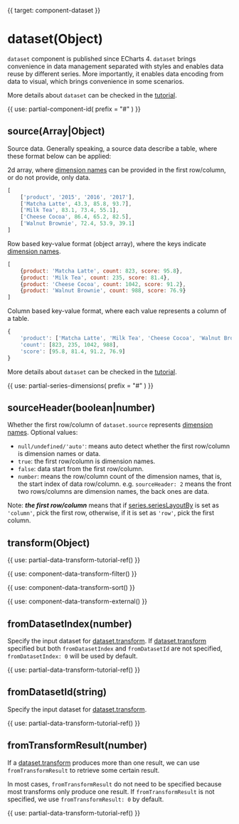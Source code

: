 
{{ target: component-dataset }}

# dataset(Object)

`dataset` component is published since ECharts 4. `dataset` brings convenience in data management separated with styles and enables data reuse by different series. More importantly, it enables data encoding from data to visual, which brings convenience in some scenarios.

More details about `dataset` can be checked in the [tutorial](${handbookPath}concepts/dataset/).

{{ use: partial-component-id(
    prefix = "#"
) }}

## source(Array|Object)

Source data. Generally speaking, a source data describe a table, where these format below can be applied:

2d array, where [dimension names](~dataset.dimensions) can be provided in the first row/column, or do not provide, only data.

```js
[
    ['product', '2015', '2016', '2017'],
    ['Matcha Latte', 43.3, 85.8, 93.7],
    ['Milk Tea', 83.1, 73.4, 55.1],
    ['Cheese Cocoa', 86.4, 65.2, 82.5],
    ['Walnut Brownie', 72.4, 53.9, 39.1]
]
```

Row based key-value format (object array), where the keys indicate [dimension names](~dataset.dimensions).

```js
[
    {product: 'Matcha Latte', count: 823, score: 95.8},
    {product: 'Milk Tea', count: 235, score: 81.4},
    {product: 'Cheese Cocoa', count: 1042, score: 91.2},
    {product: 'Walnut Brownie', count: 988, score: 76.9}
]
```

Column based key-value format, where each value represents a column of a table.

```js
{
    'product': ['Matcha Latte', 'Milk Tea', 'Cheese Cocoa', 'Walnut Brownie'],
    'count': [823, 235, 1042, 988],
    'score': [95.8, 81.4, 91.2, 76.9]
}
```

More details about `dataset` can be checked in the [tutorial](${handbookPath}concepts/dataset/).

{{ use: partial-series-dimensions(
    prefix = "#"
) }}

## sourceHeader(boolean|number)

Whether the first row/column of `dataset.source` represents [dimension names](~dataset.dimensions). Optional values:

+ `null/undefined/'auto'`: means auto detect whether the first row/column is dimension names or data.
+ `true`: the first row/column is dimension names.
+ `false`: data start from the first row/column.
+ `number`: means the row/column count of the dimension names, that is, the start index of data row/column. e.g. `sourceHeader: 2` means the front two rows/columns are dimension names, the back ones are data.

Note: **_the first row/column_** means that if [series.seriesLayoutBy](~series.seriesLayoutBy) is set as `'column'`, pick the first row, otherwise, if it is set as `'row'`, pick the first column.

## transform(Object)

{{ use: partial-data-transform-tutorial-ref() }}

{{ use: component-data-transform-filter() }}

{{ use: component-data-transform-sort() }}

{{ use: component-data-transform-external() }}

## fromDatasetIndex(number)

Specify the input dataset for [dataset.transform](~dataset.transform).
If [dataset.transform](~dataset.transform) specified but both `fromDatasetIndex` and `fromDatasetId` are not specified, `fromDatasetIndex: 0` will be used by default.

{{ use: partial-data-transform-tutorial-ref() }}

## fromDatasetId(string)

Specify the input dataset for [dataset.transform](~dataset.transform).

{{ use: partial-data-transform-tutorial-ref() }}

## fromTransformResult(number)

If a [dataset.transform](~dataset.transform) produces more than one result, we can use `fromTransformResult` to retrieve some certain result.

In most cases, `fromTransformResult` do not need to be specified because most transforms only produce one result. If `fromTransformResult` is not specified, we use `fromTransformResult: 0` by default.

{{ use: partial-data-transform-tutorial-ref() }}

